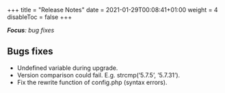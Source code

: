 +++
title = "Release Notes"
date = 2021-01-29T00:08:41+01:00
weight = 4
disableToc = false
+++

***Focus**: bug fixes*

## Bugs fixes

* Undefined variable during upgrade.
* Version comparison could fail. E.g. strcmp(’5.7.5’, ’5.7.31’).
* Fix the rewrite function of config.php (syntax errors).